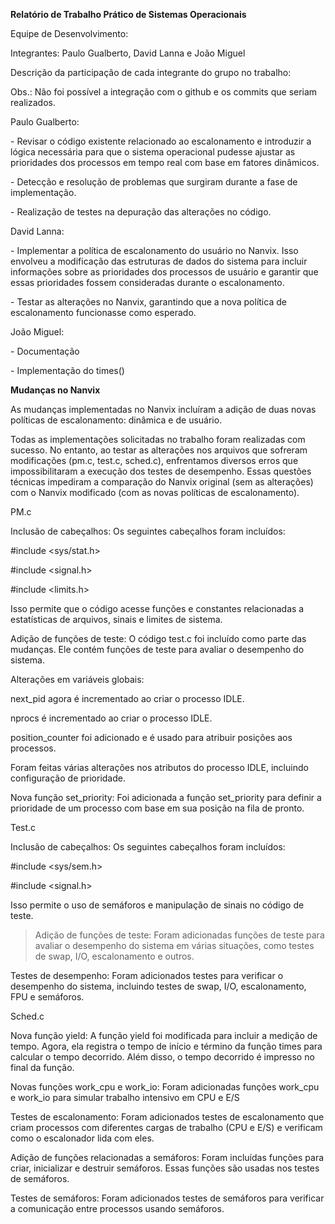 **Relatório de Trabalho Prático de Sistemas Operacionais**

Equipe de Desenvolvimento:

Integrantes: Paulo Gualberto, David Lanna e João Miguel

Descrição da participação de cada integrante do grupo no trabalho:

Obs.: Não foi possível a integração com o github e os commits que seriam
realizados.

Paulo Gualberto:

\- Revisar o código existente relacionado ao escalonamento e introduzir
a lógica necessária para que o sistema operacional pudesse ajustar as
prioridades dos processos em tempo real com base em fatores dinâmicos.

\- Detecção e resolução de problemas que surgiram durante a fase de
implementação.

\- Realização de testes na depuração das alterações no código.

David Lanna:

\- Implementar a política de escalonamento do usuário no Nanvix. Isso
envolveu a modificação das estruturas de dados do sistema para incluir
informações sobre as prioridades dos processos de usuário e garantir que
essas prioridades fossem consideradas durante o escalonamento.

\- Testar as alterações no Nanvix, garantindo que a nova política de
escalonamento funcionasse como esperado.

João Miguel:

\- Documentação

\- Implementação do times()

**Mudanças no Nanvix**

As mudanças implementadas no Nanvix incluíram a adição de duas novas
políticas de escalonamento: dinâmica e de usuário.

Todas as implementações solicitadas no trabalho foram realizadas com
sucesso. No entanto, ao testar as alterações nos arquivos que sofreram
modificações (pm.c, test.c, sched.c), enfrentamos diversos erros que
impossibilitaram a execução dos testes de desempenho. Essas questões
técnicas impediram a comparação do Nanvix original (sem as alterações)
com o Nanvix modificado (com as novas políticas de escalonamento).

PM.c

Inclusão de cabeçalhos: Os seguintes cabeçalhos foram incluídos:

#include \<sys/stat.h\>

#include \<signal.h\>

#include \<limits.h\>

Isso permite que o código acesse funções e constantes relacionadas a
estatísticas de arquivos, sinais e limites de sistema.

Adição de funções de teste: O código test.c foi incluído como parte das
mudanças. Ele contém funções de teste para avaliar o desempenho do
sistema.

Alterações em variáveis globais:

next_pid agora é incrementado ao criar o processo IDLE.

nprocs é incrementado ao criar o processo IDLE.

position_counter foi adicionado e é usado para atribuir posições aos
processos.

Foram feitas várias alterações nos atributos do processo IDLE, incluindo
configuração de prioridade.

Nova função set_priority: Foi adicionada a função set_priority para
definir a prioridade de um processo com base em sua posição na fila de
pronto.

Test.c

Inclusão de cabeçalhos: Os seguintes cabeçalhos foram incluídos:

#include \<sys/sem.h\>

#include \<signal.h\>

Isso permite o uso de semáforos e manipulação de sinais no código de
teste.

> Adição de funções de teste: Foram adicionadas funções de teste para
> avaliar o desempenho do sistema em várias situações, como testes de
> swap, I/O, escalonamento e outros.

Testes de desempenho: Foram adicionados testes para verificar o
desempenho do sistema, incluindo testes de swap, I/O, escalonamento, FPU
e semáforos.

Sched.c

Nova função yield: A função yield foi modificada para incluir a medição
de tempo. Agora, ela registra o tempo de início e término da função
times para calcular o tempo decorrido. Além disso, o tempo decorrido é
impresso no final da função.

Novas funções work_cpu e work_io: Foram adicionadas funções work_cpu e
work_io para simular trabalho intensivo em CPU e E/S

Testes de escalonamento: Foram adicionados testes de escalonamento que
criam processos com diferentes cargas de trabalho (CPU e E/S) e
verificam como o escalonador lida com eles.

Adição de funções relacionadas a semáforos: Foram incluídas funções para
criar, inicializar e destruir semáforos. Essas funções são usadas nos
testes de semáforos.

Testes de semáforos: Foram adicionados testes de semáforos para
verificar a comunicação entre processos usando semáforos.

